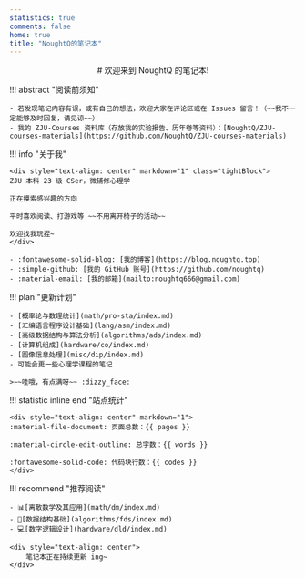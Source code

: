 ```yaml
---
statistics: true
comments: false
home: true
title: "NoughtQ的笔记本"
---
```


<div markdown="1" style="text-align: center">
# 欢迎来到 NoughtQ 的笔记本!
</div>

!!! abstract "阅读前须知"

    - 若发现笔记内容有误，或有自己的想法，欢迎大家在评论区或在 Issues 留言！（~~我不一定能够及时回复，请见谅~~）
    - 我的 ZJU-Courses 资料库（存放我的实验报告、历年卷等资料）：[NoughtQ/ZJU-courses-materials](https://github.com/NoughtQ/ZJU-courses-materials)

!!! info "关于我"

    <div style="text-align: center" markdown="1" class="tightBlock">
    ZJU 本科 23 级 CSer，微辅修心理学

    正在摸索感兴趣的方向

    平时喜欢阅读、打游戏等 ~~不用离开椅子的活动~~

    欢迎找我玩捏~
    </div>

    - :fontawesome-solid-blog: [我的博客](https://blog.noughtq.top)
    - :simple-github: [我的 GitHub 账号](https://github.com/noughtq)
    - :material-email: [我的邮箱](mailto:noughtq666@gmail.com)

!!! plan "更新计划"

    - [概率论与数理统计](math/pro-sta/index.md)
    - [汇编语言程序设计基础](lang/asm/index.md)
    - [高级数据结构与算法分析](algorithms/ads/index.md)
    - [计算机组成](hardware/co/index.md)
    - [图像信息处理](misc/dip/index.md)
    - 可能会更一些心理学课程的笔记

    >~~哇哦，有点满呀~~ :dizzy_face:

!!! statistic inline end "站点统计"

    <div style="text-align: center" markdown="1">
    :material-file-document: 页面总数：{{ pages }}

    :material-circle-edit-outline: 总字数：{{ words }}
    
    :fontawesome-solid-code: 代码块行数：{{ codes }}
    </div>

!!! recommend "推荐阅读"

    - 📊[离散数学及其应用](math/dm/index.md)
    - 📝[数据结构基础](algorithms/fds/index.md)
    - 💻[数字逻辑设计](hardware/dld/index.md)

    <div style="text-align: center">
        笔记本正在持续更新 ing~
    </div>













